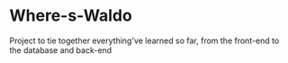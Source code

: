 # Where-s-Waldo
Project to tie together everything've learned so far, from the front-end to the database and back-end
